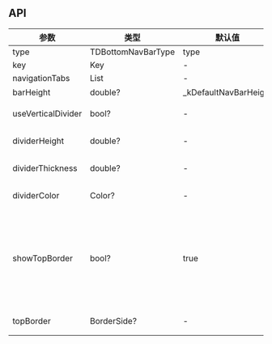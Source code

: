 ## API

| 参数 | 类型 | 默认值 | 说明 |
| --- | --- | --- | --- |
| type | TDBottomNavBarType | type |  |
| key | Key | - |  |
| navigationTabs | List<TDBottomNavBarTabConfig> | - | tab |
| barHeight | double? | _kDefaultNavBarHeight | tab高度 |
| useVerticalDivider | bool? | - | 是否使用竖线分隔 |
| dividerHeight | double? | - | 分割线高度（可选） |
| dividerThickness | double? | - | 分割线厚度（可选） |
| dividerColor | Color? | - | 分割线颜色（可选） |
| showTopBorder | bool? | true | 是否展示bar上边线（设置为true 但是topBorder样式未设置，则使用默认值） |
| topBorder | BorderSide? | - | 上边线样式 |
